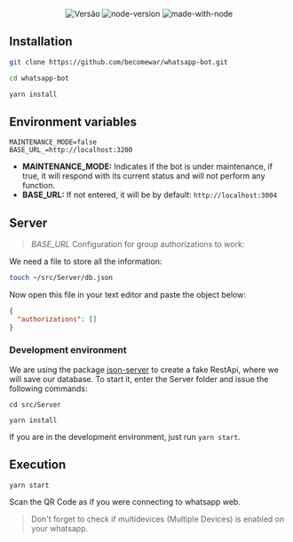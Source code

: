 <p align="center">
  <img alt="Versão" src="https://img.shields.io/badge/version-1.0-blue.svg?cacheSeconds=2592000" />
  <img alt="node-version" src="https://img.shields.io/node/v/@open-wa/wa-automate"/>
  <img alt="made-with-node" src="https://img.shields.io/badge/Made%20with-node-1f425f.svg"/>
</p>

## Installation

```bash
git clone https://github.com/becomewar/whatsapp-bot.git
```

```bash
cd whatsapp-bot
```

```bash
yarn install
```

## Environment variables

```env
MAINTENANCE_MODE=false
BASE_URL_=http://localhost:3200
```

- **MAINTENANCE_MODE:** Indicates if the bot is under maintenance, if true, it will respond with its current status and will not perform any function.
- **BASE_URL:** If not entered, it will be by default: `http://localhost:3004`

## Server

> _BASE_URL_ Configuration for group authorizations to work:

We need a file to store all the information:

```bash
touch ~/src/Server/db.json
```

Now open this file in your text editor and paste the object below:

```json
{
  "authorizations": []
}
```

### Development environment

We are using the package [json-server](https://yarnpkg.com/package/json-server) to create a fake RestApi, where we will save our database. To start it, enter the Server folder and issue the following commands:

```
cd src/Server
```

```
yarn install
```

If you are in the development environment, just run `yarn start`.

## Execution

```
yarn start
```

Scan the QR Code as if you were connecting to whatsapp web.
> Don't forget to check if multidevices (Multiple Devices) is enabled on your whatsapp.
